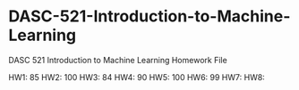 # DASC-521-Introduction-to-Machine-Learning
DASC 521 Introduction to Machine Learning Homework File

HW1: 85
HW2: 100 
HW3: 84
HW4: 90
HW5: 100 
HW6: 99 
HW7:
HW8: 
